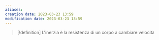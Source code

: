 ```yaml
---
aliases: 
creation date: 2023-03-23 13:59
modification date: 2023-03-23 13:59
---
```


>[!definition]
>L'inerzia è la resistenza di un corpo a cambiare velocità



